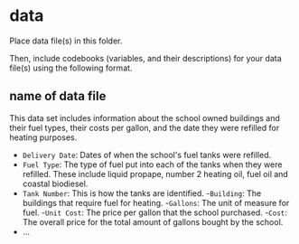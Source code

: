 # data

Place data file(s) in this folder.

Then, include codebooks (variables, and their descriptions) for your data file(s)
using the following format.

## name of data file
This data set includes information about the school owned buildings and their fuel types, their costs per gallon, and the date they were refilled for heating purposes. 

- `Delivery Date`: Dates of when the school's fuel tanks were refilled. 
- `Fuel Type`: The type of fuel put into each of the tanks when they were refilled. These include liquid propape, number 2 heating oil, fuel oil and coastal biodiesel. 
- `Tank Number`: This is how the tanks are identified.
-`Building`: The buildings that require fuel for heating. 
-`Gallons`: The unit of measure for fuel. 
-`Unit Cost`: The price per gallon that the school purchased. 
-`Cost`: The overall price for the total amount of gallons bought by the school. 
- ...
